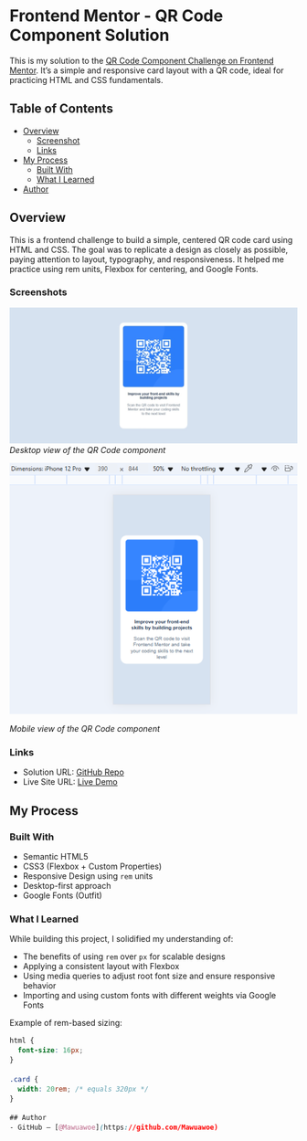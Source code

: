# Frontend Mentor - QR Code Component Solution

This is my solution to the [QR Code Component Challenge on Frontend Mentor](https://www.frontendmentor.io/challenges/qr-code-component-iux_sIO_H). It’s a simple and responsive card layout with a QR code, ideal for practicing HTML and CSS fundamentals.

## Table of Contents

- [Overview](#overview)
  - [Screenshot](#screenshot)
  - [Links](#links)
- [My Process](#my-process)
  - [Built With](#built-with)
  - [What I Learned](#what-i-learned)
- [Author](#author)

## Overview
This is a frontend challenge to build a simple, centered QR code card using HTML and CSS. The goal was to replicate a design as closely as possible, paying attention to layout, typography, and responsiveness. It helped me practice using rem units, Flexbox for centering, and Google Fonts.

### Screenshots

![QR Code Component Screenshot](./images/qr_code_desktop.jpeg)
*Desktop view of the QR Code component*

![QR Code Component Screenshot](./images/qr_code_mobile.png)

*Mobile view of the QR Code component*

### Links

- Solution URL: [GitHub Repo](https://github.com/Mawuawoe/Frontend_projects/tree/main/qr-code-component-main)
- Live Site URL: [Live Demo](https://frontend-projects-lilac.vercel.app/)

## My Process

### Built With

- Semantic HTML5
- CSS3 (Flexbox + Custom Properties)
- Responsive Design using `rem` units
- Desktop-first approach
- Google Fonts (Outfit)

### What I Learned

While building this project, I solidified my understanding of:

- The benefits of using `rem` over `px` for scalable designs
- Applying a consistent layout with Flexbox
- Using media queries to adjust root font size and ensure responsive behavior
- Importing and using custom fonts with different weights via Google Fonts

Example of rem-based sizing:

```css
html {
  font-size: 16px;
}

.card {
  width: 20rem; /* equals 320px */
}

## Author
- GitHub – [@Mawuawoe](https://github.com/Mawuawoe)